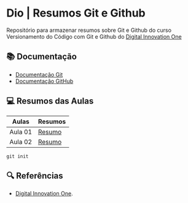 # Dio | Resumos Git e Github

Repositório para armazenar resumos sobre Git e Github do curso Versionamento do Código com Git e Github do [Digital Innovation One](https://www.dio.me/)

## 📚 Documentação
- [Documentação Git](https://git-scm.com/doc)
- [Documentação GitHub](https://docs.github.com/)

## 💻 Resumos das Aulas

|Aulas | Resumos |
|-------|--------|
|Aula 01 |[Resumo]() |
|Aula 02|[Resumo]() |
```
git init
```
## 🔍 Referências 
- [Digital Innovation One]().
